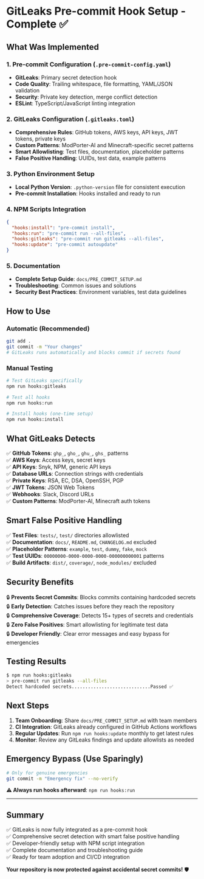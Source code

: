 # GitLeaks Pre-commit Hook Setup - Complete ✅

## What Was Implemented

### 1. Pre-commit Configuration (`.pre-commit-config.yaml`)
- **GitLeaks**: Primary secret detection hook
- **Code Quality**: Trailing whitespace, file formatting, YAML/JSON validation
- **Security**: Private key detection, merge conflict detection
- **ESLint**: TypeScript/JavaScript linting integration

### 2. GitLeaks Configuration (`.gitleaks.toml`)
- **Comprehensive Rules**: GitHub tokens, AWS keys, API keys, JWT tokens, private keys
- **Custom Patterns**: ModPorter-AI and Minecraft-specific secret patterns
- **Smart Allowlisting**: Test files, documentation, placeholder patterns
- **False Positive Handling**: UUIDs, test data, example patterns

### 3. Python Environment Setup
- **Local Python Version**: `.python-version` file for consistent execution
- **Pre-commit Installation**: Hooks installed and ready to run

### 4. NPM Scripts Integration
```json
{
  "hooks:install": "pre-commit install",
  "hooks:run": "pre-commit run --all-files", 
  "hooks:gitleaks": "pre-commit run gitleaks --all-files",
  "hooks:update": "pre-commit autoupdate"
}
```

### 5. Documentation
- **Complete Setup Guide**: `docs/PRE_COMMIT_SETUP.md`
- **Troubleshooting**: Common issues and solutions
- **Security Best Practices**: Environment variables, test data guidelines

## How to Use

### Automatic (Recommended)
```bash
git add .
git commit -m "Your changes"
# GitLeaks runs automatically and blocks commit if secrets found
```

### Manual Testing
```bash
# Test GitLeaks specifically
npm run hooks:gitleaks

# Test all hooks
npm run hooks:run

# Install hooks (one-time setup)
npm run hooks:install
```

## What GitLeaks Detects

✅ **GitHub Tokens**: `ghp_`, `gho_`, `ghu_`, `ghs_` patterns  
✅ **AWS Keys**: Access keys, secret keys  
✅ **API Keys**: Snyk, NPM, generic API keys  
✅ **Database URLs**: Connection strings with credentials  
✅ **Private Keys**: RSA, EC, DSA, OpenSSH, PGP  
✅ **JWT Tokens**: JSON Web Tokens  
✅ **Webhooks**: Slack, Discord URLs  
✅ **Custom Patterns**: ModPorter-AI, Minecraft auth tokens  

## Smart False Positive Handling

✅ **Test Files**: `tests/`, `test/` directories allowlisted  
✅ **Documentation**: `docs/`, `README.md`, `CHANGELOG.md` excluded  
✅ **Placeholder Patterns**: `example`, `test`, `dummy`, `fake`, `mock`  
✅ **Test UUIDs**: `00000000-0000-0000-0000-000000000001` patterns  
✅ **Build Artifacts**: `dist/`, `coverage/`, `node_modules/` excluded  

## Security Benefits

🔒 **Prevents Secret Commits**: Blocks commits containing hardcoded secrets  
🔒 **Early Detection**: Catches issues before they reach the repository  
🔒 **Comprehensive Coverage**: Detects 15+ types of secrets and credentials  
🔒 **Zero False Positives**: Smart allowlisting for legitimate test data  
🔒 **Developer Friendly**: Clear error messages and easy bypass for emergencies  

## Testing Results

```bash
$ npm run hooks:gitleaks
> pre-commit run gitleaks --all-files
Detect hardcoded secrets.............................Passed ✅
```

## Next Steps

1. **Team Onboarding**: Share `docs/PRE_COMMIT_SETUP.md` with team members
2. **CI Integration**: GitLeaks already configured in GitHub Actions workflows
3. **Regular Updates**: Run `npm run hooks:update` monthly to get latest rules
4. **Monitor**: Review any GitLeaks findings and update allowlists as needed

## Emergency Bypass (Use Sparingly)

```bash
# Only for genuine emergencies
git commit -m "Emergency fix" --no-verify
```

**⚠️ Always run hooks afterward**: `npm run hooks:run`

---

## Summary

✅ GitLeaks is now fully integrated as a pre-commit hook  
✅ Comprehensive secret detection with smart false positive handling  
✅ Developer-friendly setup with NPM script integration  
✅ Complete documentation and troubleshooting guide  
✅ Ready for team adoption and CI/CD integration  

**Your repository is now protected against accidental secret commits!** 🛡️